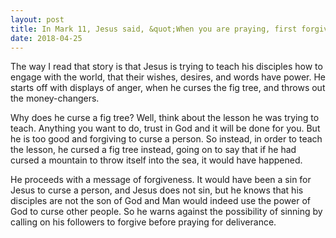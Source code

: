 ```yaml
---
layout: post
title: In Mark 11, Jesus said, &quot;When you are praying, first forgive anyone you are holding a grudge against&quot; right after cursing and withering a fruitless fig tree. How should we interpret Jesus&#39; command on forgiveness in this context?
date: 2018-04-25
---
```


<p>The way I read that story is that Jesus is trying to teach his disciples how to engage with the world, that their wishes, desires, and words have power. He starts off with displays of anger, when he curses the fig tree, and throws out the money-changers.</p><p>Why does he curse a fig tree? Well, think about the lesson he was trying to teach. Anything you want to do, trust in God and it will be done for you. But he is too good and forgiving to curse a person. So instead, in order to teach the lesson, he cursed a fig tree instead, going on to say that if he had cursed a mountain to throw itself into the sea, it would have happened.</p><p>He proceeds with a message of forgiveness. It would have been a sin for Jesus to curse a person, and Jesus does not sin, but he knows that his disciples are not the son of God and Man would indeed use the power of God to curse other people. So he warns against the possibility of sinning by calling on his followers to forgive before praying for deliverance.</p>
